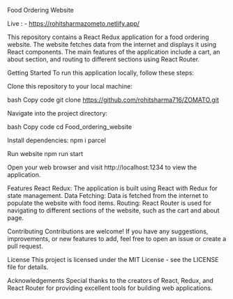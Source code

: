 Food Ordering Website

Live : - https://rohitsharmazometo.netlify.app/

This repository contains a React Redux application for a food ordering website. The website fetches data from the internet and displays it using React components. The main features of the application include a cart, an about section, and routing to different sections using React Router.

Getting Started To run this application locally, follow these steps:

Clone this repository to your local machine:

bash Copy code git clone https://github.com/rohitsharma716/ZOMATO.git

Navigate into the project directory:

bash Copy code cd Food_ordering_website

Install dependencies: npm i parcel

Run website npm run start

Open your web browser and visit http://localhost:1234 to view the application.

Features React Redux: The application is built using React with Redux for state management. Data Fetching: Data is fetched from the internet to populate the website with food items. Routing: React Router is used for navigating to different sections of the website, such as the cart and about page.

Contributing Contributions are welcome! If you have any suggestions, improvements, or new features to add, feel free to open an issue or create a pull request.

License This project is licensed under the MIT License - see the LICENSE file for details.

Acknowledgements Special thanks to the creators of React, Redux, and React Router for providing excellent tools for building web applications.
